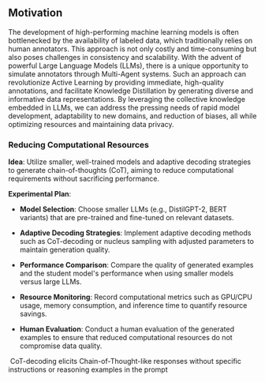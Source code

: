 ## Motivation
The development of high-performing machine learning models is often bottlenecked by the availability of labeled data, which traditionally relies on human annotators. This approach is not only costly and time-consuming but also poses challenges in consistency and scalability. With the advent of powerful Large Language Models (LLMs), there is a unique opportunity to simulate annotators through Multi-Agent systems. Such an approach can revolutionize Active Learning by providing immediate, high-quality annotations, and facilitate Knowledge Distillation by generating diverse and informative data representations. By leveraging the collective knowledge embedded in LLMs, we can address the pressing needs of rapid model development, adaptability to new domains, and reduction of biases, all while optimizing resources and maintaining data privacy.


### **Reducing Computational Resources**

**Idea**: Utilize smaller, well-trained models and adaptive decoding strategies to generate chain-of-thoughts (CoT), aiming to reduce computational requirements without sacrificing performance.

**Experimental Plan**:

- **Model Selection**: Choose smaller LLMs (e.g., DistilGPT-2, BERT variants) that are pre-trained and fine-tuned on relevant datasets.
    
- **Adaptive Decoding Strategies**: Implement adaptive decoding methods such as CoT-decoding or nucleus sampling with adjusted parameters to maintain generation quality.
    
- **Performance Comparison**: Compare the quality of generated examples and the student model's performance when using smaller models versus large LLMs.
    
- **Resource Monitoring**: Record computational metrics such as GPU/CPU usage, memory consumption, and inference time to quantify resource savings.
    
- **Human Evaluation**: Conduct a human evaluation of the generated examples to ensure that reduced computational resources do not compromise data quality.

 CoT-decoding elicits Chain-of-Thought-like responses without specific instructions or reasoning examples in the prompt
